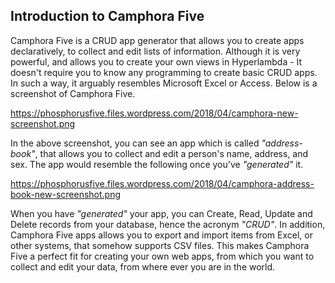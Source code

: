 ## Introduction to Camphora Five

Camphora Five is a CRUD app generator that allows you to create apps declaratively, to collect and edit lists
of information. Although it is very powerful, and allows you to create your own views in Hyperlambda - It doesn't
require you to know any programming to create basic CRUD apps. In such a way, it arguably resembles Microsoft Excel
or Access. Below is a screenshot of Camphora Five.

https://phosphorusfive.files.wordpress.com/2018/04/camphora-new-screenshot.png

In the above screenshot, you can see an app which is called _"address-book"_, that allows you to collect
and edit a person's name, address, and sex. The app would resemble the following once you've _"generated"_
it.

https://phosphorusfive.files.wordpress.com/2018/04/camphora-address-book-new-screenshot.png

When you have _"generated"_ your app, you can Create, Read, Update and Delete records from your database, hence
the acronym _"CRUD"_. In addition, Camphora Five apps allows you to export and import items from Excel, or other
systems, that somehow supports CSV files. This makes Camphora Five a perfect fit for creating your own web apps,
from which you want to collect and edit your data, from where ever you are in the world.
